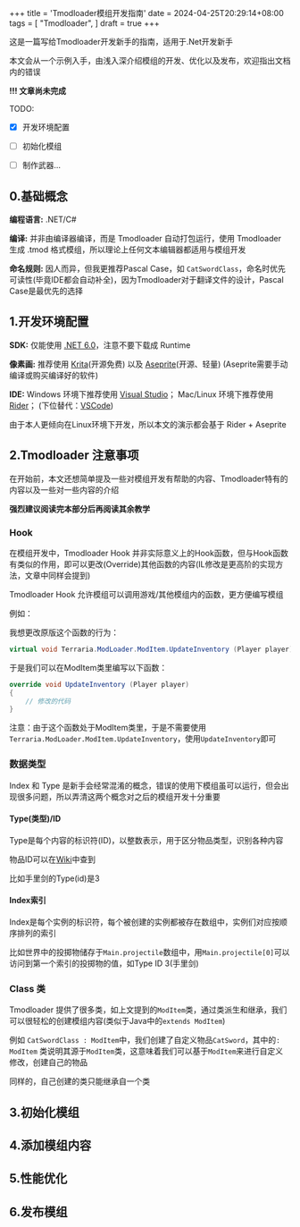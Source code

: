 +++
title = 'Tmodloader模组开发指南'
date = 2024-04-25T20:29:14+08:00
tags = [
    "Tmodloader",
]
draft = true
+++

这是一篇写给Tmodloader开发新手的指南，适用于.Net开发新手

本文会从一个示例入手，由浅入深介绍模组的开发、优化以及发布，欢迎指出文档内的错误

<!--more-->
**!!! 文章尚未完成**

TODO:

- [x] 开发环境配置
- [ ] 初始化模组
- [ ] 制作武器...


## 0.基础概念

**编程语言:** .NET/C#

**编译:** 并非由编译器编译，而是 Tmodloader 自动打包运行，使用 Tmodloader 生成 .tmod 格式模组，所以理论上任何文本编辑器都适用与模组开发

**命名规则:** 因人而异，但我更推荐Pascal Case，如 `CatSwordClass`，命名时优先可读性(毕竟IDE都会自动补全)，因为Tmodloader对于翻译文件的设计，Pascal Case是最优先的选择

## 1.开发环境配置

**SDK:** 仅能使用 [.NET 6.0](https://dotnet.microsoft.com/en-us/download/dotnet/6.0)，注意不要下载成 Runtime

**像素画:** 推荐使用 [Krita](https://krita.org/en/download/)(开源免费) 以及 [Aseprite](https://github.com/aseprite/aseprite)(开源、轻量) (Aseprite需要手动编译或购买编译好的软件)

**IDE:** Windows 环境下推荐使用 [Visual Studio](https://visualstudio.microsoft.com/downloads/)； Mac/Linux 环境下推荐使用 [Rider](https://www.jetbrains.com/rider/download)； (下位替代：[VSCode](https://code.visualstudio.com/Download))

由于本人更倾向在Linux环境下开发，所以本文的演示都会基于 Rider + Aseprite

## 2.Tmodloader 注意事项

在开始前，本文还想简单提及一些对模组开发有帮助的内容、Tmodloader特有的内容以及一些对一些内容的介绍

**强烈建议阅读完本部分后再阅读其余教学**

### Hook

在模组开发中，Tmodloader Hook 并非实际意义上的Hook函数，但与Hook函数有类似的作用，即可以更改(Override)其他函数的内容(IL修改是更高阶的实现方法，文章中同样会提到)

Tmodloader Hook 允许模组可以调用游戏/其他模组内的函数，更方便编写模组

例如：

我想更改原版这个函数的行为：

```c#
virtual void Terraria.ModLoader.ModItem.UpdateInventory	(Player player)	
```

于是我们可以在ModItem类里编写以下函数：

```c#
override void UpdateInventory (Player player)
{
    // 修改的代码
}
```

注意：由于这个函数处于ModItem类里，于是不需要使用`Terraria.ModLoader.ModItem.UpdateInventory`，使用`UpdateInventory`即可

### 数据类型

Index 和 Type 是新手会经常混淆的概念，错误的使用下模组虽可以运行，但会出现很多问题，所以弄清这两个概念对之后的模组开发十分重要

#### Type(类型)/ID

Type是每个内容的标识符(ID)，以整数表示，用于区分物品类型，识别各种内容

物品ID可以在[Wiki](https://terraria.wiki.gg/wiki/Terraria_Wiki)中查到

比如手里剑的Type(id)是3

#### Index索引

Index是每个实例的标识符，每个被创建的实例都被存在数组中，实例们对应按顺序排列的索引

比如世界中的投掷物储存于`Main.projectile`数组中，用`Main.projectile[0]`可以访问到第一个索引的投掷物的值，如Type ID 3(手里剑)

### Class 类

Tmodloader 提供了很多类，如上文提到的`ModItem`类，通过类派生和继承，我们可以很轻松的创建模组内容(类似于Java中的`extends ModItem`)

例如 `CatSwordClass : ModItem`中，我们创建了自定义物品`CatSword`，其中的`: ModItem` 类说明其源于`ModItem`类，这意味着我们可以基于`ModItem`来进行自定义修改，创建自己的物品

同样的，自己创建的类只能继承自一个类

## 3.初始化模组

## 4.添加模组内容

## 5.性能优化

## 6.发布模组
